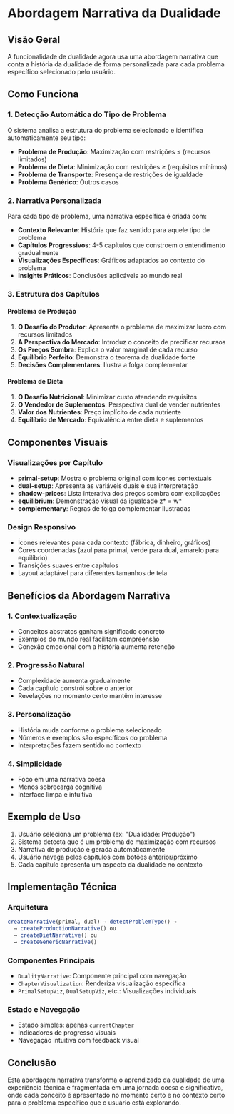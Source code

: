 # Abordagem Narrativa da Dualidade

## Visão Geral

A funcionalidade de dualidade agora usa uma abordagem narrativa que conta a história da dualidade de forma personalizada para cada problema específico selecionado pelo usuário.

## Como Funciona

### 1. Detecção Automática do Tipo de Problema

O sistema analisa a estrutura do problema selecionado e identifica automaticamente seu tipo:

- **Problema de Produção**: Maximização com restrições ≤ (recursos limitados)
- **Problema de Dieta**: Minimização com restrições ≥ (requisitos mínimos)
- **Problema de Transporte**: Presença de restrições de igualdade
- **Problema Genérico**: Outros casos

### 2. Narrativa Personalizada

Para cada tipo de problema, uma narrativa específica é criada com:

- **Contexto Relevante**: História que faz sentido para aquele tipo de problema
- **Capítulos Progressivos**: 4-5 capítulos que constroem o entendimento gradualmente
- **Visualizações Específicas**: Gráficos adaptados ao contexto do problema
- **Insights Práticos**: Conclusões aplicáveis ao mundo real

### 3. Estrutura dos Capítulos

#### Problema de Produção
1. **O Desafio do Produtor**: Apresenta o problema de maximizar lucro com recursos limitados
2. **A Perspectiva do Mercado**: Introduz o conceito de precificar recursos
3. **Os Preços Sombra**: Explica o valor marginal de cada recurso
4. **Equilíbrio Perfeito**: Demonstra o teorema da dualidade forte
5. **Decisões Complementares**: Ilustra a folga complementar

#### Problema de Dieta
1. **O Desafio Nutricional**: Minimizar custo atendendo requisitos
2. **O Vendedor de Suplementos**: Perspectiva dual de vender nutrientes
3. **Valor dos Nutrientes**: Preço implícito de cada nutriente
4. **Equilíbrio de Mercado**: Equivalência entre dieta e suplementos

## Componentes Visuais

### Visualizações por Capítulo

- **primal-setup**: Mostra o problema original com ícones contextuais
- **dual-setup**: Apresenta as variáveis duais e sua interpretação
- **shadow-prices**: Lista interativa dos preços sombra com explicações
- **equilibrium**: Demonstração visual da igualdade z* = w*
- **complementary**: Regras de folga complementar ilustradas

### Design Responsivo

- Ícones relevantes para cada contexto (fábrica, dinheiro, gráficos)
- Cores coordenadas (azul para primal, verde para dual, amarelo para equilíbrio)
- Transições suaves entre capítulos
- Layout adaptável para diferentes tamanhos de tela

## Benefícios da Abordagem Narrativa

### 1. Contextualização
- Conceitos abstratos ganham significado concreto
- Exemplos do mundo real facilitam compreensão
- Conexão emocional com a história aumenta retenção

### 2. Progressão Natural
- Complexidade aumenta gradualmente
- Cada capítulo constrói sobre o anterior
- Revelações no momento certo mantêm interesse

### 3. Personalização
- História muda conforme o problema selecionado
- Números e exemplos são específicos do problema
- Interpretações fazem sentido no contexto

### 4. Simplicidade
- Foco em uma narrativa coesa
- Menos sobrecarga cognitiva
- Interface limpa e intuitiva

## Exemplo de Uso

1. Usuário seleciona um problema (ex: "Dualidade: Produção")
2. Sistema detecta que é um problema de maximização com recursos
3. Narrativa de produção é gerada automaticamente
4. Usuário navega pelos capítulos com botões anterior/próximo
5. Cada capítulo apresenta um aspecto da dualidade no contexto

## Implementação Técnica

### Arquitetura
```typescript
createNarrative(primal, dual) → detectProblemType() → 
  → createProductionNarrative() ou
  → createDietNarrative() ou
  → createGenericNarrative()
```

### Componentes Principais
- `DualityNarrative`: Componente principal com navegação
- `ChapterVisualization`: Renderiza visualização específica
- `PrimalSetupViz`, `DualSetupViz`, etc.: Visualizações individuais

### Estado e Navegação
- Estado simples: apenas `currentChapter`
- Indicadores de progresso visuais
- Navegação intuitiva com feedback visual

## Conclusão

Esta abordagem narrativa transforma o aprendizado da dualidade de uma experiência técnica e fragmentada em uma jornada coesa e significativa, onde cada conceito é apresentado no momento certo e no contexto certo para o problema específico que o usuário está explorando.
